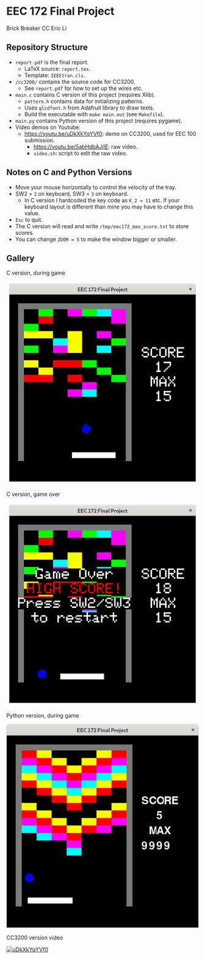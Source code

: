 # EEC 172 Final Project
Brick Breaker CC
Eric Li

## Repository Structure
* `report.pdf` is the final report.
	* LaTeX source: `report.tex`.
	* Template: `IEEEtran.cls`.
* `/cc3200/` contains the source code for CC3200.
	* See `report.pdf` for how to set up the wires etc.
* `main.c` contains C version of this project (requires Xlib).
	* `pattern.h` contains data for initializing patterns.
	* Uses `glcdfont.h` from Adafruit library to draw texts.
	* Build the executable with `make main.out` (see `Makefile`).
* `main.py` contains Python version of this project (requires pygame).
* Video demos on Youtube:
	* https://youtu.be/uDkXkYqYVf0: demo on CC3200, used for EEC 100 submission.
		* https://youtu.be/5abHdbAJjIE: raw video.
		* `video.sh`: script to edit the raw video.

## Notes on C and Python Versions
* Move your mouse horizontally to control the velocity of the tray.
* SW2 = `2` on keyboard, SW3 = `3` on keyboard.
	* In C version I hardcoded the key code as `K_2 = 11` etc. If your keyboard
	  layout is different than mine you may have to change this value.
* `Esc` to quit.
* The C version will read and write `/tmp/eec172_max_score.txt` to store scores.
* You can change `ZOOM = 5` to make the window bigger or smaller.

## Gallery
C version, during game

![c17.png](screenshots/c17.png)

C version, game over

![c18.png](screenshots/c18.png)

Python version, during game

![py5.png](screenshots/py5.png)

CC3200 version video

[![uDkXkYqYVf0](http://img.youtube.com/vi/uDkXkYqYVf0/0.jpg)](http://www.youtube.com/watch?v=uDkXkYqYVf0)

